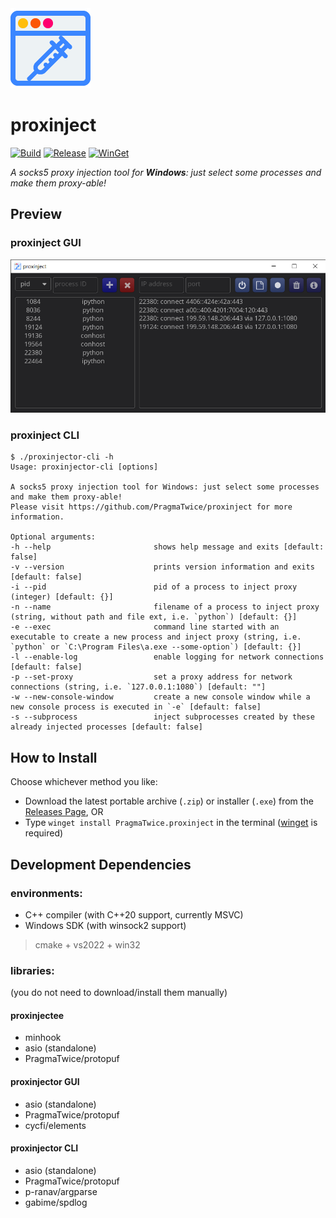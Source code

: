 <img src="resources/proxinject.png" width="128" alt="logo">

# proxinject
[![Build](https://github.com/PragmaTwice/proxinject/actions/workflows/build.yml/badge.svg)](https://github.com/PragmaTwice/proxinject/actions/workflows/build.yml)
[![Release](https://shields.io/github/v/release/PragmaTwice/proxinject?display_name=tag&include_prereleases)](https://github.com/PragmaTwice/proxinject/releases)
[![WinGet](https://img.shields.io/badge/winget-proxinject-blue)](https://github.com/microsoft/winget-pkgs/tree/master/manifests/p/PragmaTwice/proxinject)

*A socks5 proxy injection tool for **Windows**: just select some processes and make them proxy-able!*

## Preview

### proxinject GUI

![screenshot](./docs/screenshot.png)

### proxinject CLI
```
$ ./proxinjector-cli -h
Usage: proxinjector-cli [options]

A socks5 proxy injection tool for Windows: just select some processes and make them proxy-able!
Please visit https://github.com/PragmaTwice/proxinject for more information.

Optional arguments:
-h --help                       shows help message and exits [default: false]
-v --version                    prints version information and exits [default: false]
-i --pid                        pid of a process to inject proxy (integer) [default: {}]
-n --name                       filename of a process to inject proxy (string, without path and file ext, i.e. `python`) [default: {}]
-e --exec                       command line started with an executable to create a new process and inject proxy (string, i.e. `python` or `C:\Program Files\a.exe --some-option`) [default: {}]
-l --enable-log                 enable logging for network connections [default: false]
-p --set-proxy                  set a proxy address for network connections (string, i.e. `127.0.0.1:1080`) [default: ""]
-w --new-console-window         create a new console window while a new console process is executed in `-e` [default: false]
-s --subprocess                 inject subprocesses created by these already injected processes [default: false]
```

## How to Install

Choose whichever method you like:

- Download the latest portable archive (`.zip`) or installer (`.exe`) from the [Releases Page](https://github.com/PragmaTwice/proxinject/releases), OR
- Type `winget install PragmaTwice.proxinject` in the terminal ([winget](https://github.com/microsoft/winget-cli) is required)

## Development Dependencies

### environments:

- C++ compiler (with C++20 support, currently MSVC)
- Windows SDK (with winsock2 support)

> cmake + vs2022 + win32

### libraries: 
(you do not need to download/install them manually)

#### proxinjectee
- minhook
- asio (standalone)
- PragmaTwice/protopuf

#### proxinjector GUI
- asio (standalone)
- PragmaTwice/protopuf
- cycfi/elements

#### proxinjector CLI
- asio (standalone)
- PragmaTwice/protopuf
- p-ranav/argparse
- gabime/spdlog
